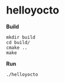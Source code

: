 # helloyocto

**Build**

```shell
mkdir build
cd build/
cmake ..
make
```

**Run**

```shell
./helloyocto
```
